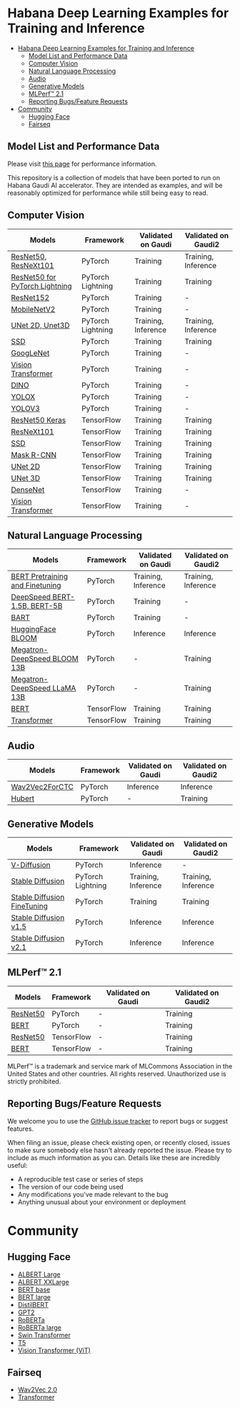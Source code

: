 # Habana Deep Learning Examples for Training and Inference

- [Habana Deep Learning Examples for Training and Inference](#habana-deep-learning-examples-for-training-and-inference)
  - [Model List and Performance Data](#model-list-and-performance-data)
  - [Computer Vision](#computer-vision)
  - [Natural Language Processing](#natural-language-processing)
  - [Audio](#audio)
  - [Generative Models](#generative-models)
  - [MLPerf™ 2.1](#mlperf-21)
  - [Reporting Bugs/Feature Requests](#reporting-bugsfeature-requests)
- [Community](#community)
  - [Hugging Face](#hugging-face)
  - [Fairseq](#fairseq)

## Model List and Performance Data

Please visit [this page](https://developer.habana.ai/resources/habana-training-models/#performance) for performance information.

This repository is a collection of models that have been ported to run on Habana Gaudi AI accelerator. They are intended as examples, and will be reasonably optimized for performance while still being easy to read.

## Computer Vision
| Models  | Framework | Validated on Gaudi | Validated on Gaudi2 |
| ------- | --------- | ----- | ------ |
| [ResNet50, ResNeXt101](PyTorch/computer_vision/classification/torchvision) | PyTorch | Training | Training, Inference |
| [ResNet50 for PyTorch Lightning](PyTorch/computer_vision/classification/lightning) | PyTorch Lightning | Training | Training |
| [ResNet152](PyTorch/computer_vision/classification/torchvision) | PyTorch | Training | - |
| [MobileNetV2](PyTorch/computer_vision/classification/torchvision) | PyTorch | Training | - |
| [UNet 2D, Unet3D](PyTorch/computer_vision/segmentation/Unet)  | PyTorch Lightning | Training, Inference | Training, Inference |
| [SSD](PyTorch/computer_vision/detection/mlcommons/SSD/ssd) | PyTorch | Training | Training |
| [GoogLeNet](PyTorch/computer_vision/classification/torchvision) | PyTorch | Training | - |
| [Vision Transformer](PyTorch/computer_vision/classification/ViT) | PyTorch | Training | - |
| [DINO](PyTorch/computer_vision/classification/dino) | PyTorch | Training | - |
| [YOLOX](PyTorch/computer_vision/detection/yolox) | PyTorch | Training | - |
| [YOLOV3](PyTorch/computer_vision/detection/openmmlab_detection) | PyTorch | Training | - |
| [ResNet50 Keras](TensorFlow/computer_vision/Resnets/resnet_keras) | TensorFlow | Training | Training |
| [ResNeXt101](TensorFlow/computer_vision/Resnets/ResNeXt) |TensorFlow | Training | Training |
| [SSD](TensorFlow/computer_vision/SSD_ResNet34) |TensorFlow | Training | Training |
| [Mask R-CNN](TensorFlow/computer_vision/maskrcnn) |TensorFlow | Training | Training |
| [UNet 2D](TensorFlow/computer_vision/Unet2D) | TensorFlow | Training | Training |
| [UNet 3D](TensorFlow/computer_vision/UNet3D) | TensorFlow | Training | Training |
| [DenseNet](TensorFlow/computer_vision/densenet) |TensorFlow | Training | - |
| [Vision Transformer](TensorFlow/computer_vision/VisionTransformer) | TensorFlow | Training | - |

## Natural Language Processing
| Models                                                                           | Framework | Validated on Gaudi | Validated on Gaudi2 |
|----------------------------------------------------------------------------------| --------- | ----- | ------ |
| [BERT Pretraining and Finetuning](PyTorch/nlp/bert)                              | PyTorch | Training, Inference | Training, Inference |
| [DeepSpeed BERT-1.5B, BERT-5B](PyTorch/nlp/DeepSpeedExamples/deepspeed-bert)     | PyTorch | Training | - |
| [BART](PyTorch/nlp/BART/simpletransformers)                                      | PyTorch | Training | - |
| [HuggingFace BLOOM](PyTorch/nlp/bloom)                                           | PyTorch | Inference | Inference |
| [Megatron-DeepSpeed BLOOM 13B](PyTorch/nlp/DeepSpeedExamples/Megatron-DeepSpeed) | PyTorch | - | Training |
| [Megatron-DeepSpeed LLaMA 13B](PyTorch/nlp/DeepSpeedExamples/Megatron-DeepSpeed) | PyTorch | - | Training |
| [BERT](TensorFlow/nlp/bert)                                                      | TensorFlow | Training | Training |
| [Transformer](TensorFlow/nlp/transformer)                                        | TensorFlow | Training | Training |

## Audio
| Models  | Framework | Validated on Gaudi | Validated on Gaudi2 |
| ------- | --------- | ----- | ------ |
| [Wav2Vec2ForCTC](PyTorch/audio/wav2vec2/inference) | PyTorch | Inference | Inference |
| [Hubert](PyTorch/audio/hubert) | PyTorch | - | Training |

## Generative Models
| Models                                                                               | Framework | Validated on Gaudi | Validated on Gaudi2 |
|--------------------------------------------------------------------------------------| --------- | ----- | ------ |
| [V-Diffusion](PyTorch/generative_models/v-diffusion)                                 | PyTorch | Inference | - |
| [Stable Diffusion](PyTorch/generative_models/stable-diffusion)                       | PyTorch Lightning | Training, Inference | Training, Inference |
| [Stable Diffusion FineTuning](PyTorch/generative_models/stable-diffusion-finetuning) | PyTorch | Training | Training |
| [Stable Diffusion v1.5](PyTorch/generative_models/stable-diffusion-v-1-5)            | PyTorch | Inference | Inference |
| [Stable Diffusion v2.1](PyTorch/generative_models/stable-diffusion-v-2-1)            | PyTorch | Inference | Inference |

## MLPerf™ 2.1
| Models  | Framework | Validated on Gaudi | Validated on Gaudi2 |
| ------- | --------- | ----- | ------ |
| [ResNet50](MLPERF2.1/Habana/benchmarks) | PyTorch | - | Training |
| [BERT](MLPERF2.1/Habana/benchmarks) | PyTorch | - | Training |
| [ResNet50](MLPERF2.1/Habana/benchmarks) | TensorFlow | - | Training |
| [BERT](MLPERF2.1/Habana/benchmarks) | TensorFlow | - | Training |

MLPerf™ is a trademark and service mark of MLCommons Association in the United States and other countries. All rights reserved. Unauthorized use is strictly prohibited.

## Reporting Bugs/Feature Requests

We welcome you to use the [GitHub issue tracker](https://github.com/HabanaAI/Model-References/issues) to report bugs or suggest features.

When filing an issue, please check existing open, or recently closed, issues to make sure somebody else hasn't already
reported the issue. Please try to include as much information as you can. Details like these are incredibly useful:

* A reproducible test case or series of steps
* The version of our code being used
* Any modifications you've made relevant to the bug
* Anything unusual about your environment or deployment

# Community
## Hugging Face
* [ALBERT Large](https://huggingface.co/Habana/albert-large-v2)
* [ALBERT XXLarge](https://huggingface.co/Habana/albert-xxlarge-v1)
* [BERT base](https://huggingface.co/Habana/bert-base-uncased)
* [BERT large](https://huggingface.co/Habana/bert-large-uncased-whole-word-masking)
* [DistilBERT](https://huggingface.co/Habana/distilbert-base-uncased)
* [GPT2](https://huggingface.co/Habana/gpt2)
* [RoBERTa](https://huggingface.co/Habana/roberta-base)
* [RoBERTa large](https://huggingface.co/Habana/roberta-large)
* [Swin Transformer](https://huggingface.co/Habana/swin)
* [T5](https://huggingface.co/Habana/t5)
* [Vision Transformer (ViT)](https://huggingface.co/Habana/vit)
## Fairseq
* [Wav2Vec 2.0](https://github.com/HabanaAI/fairseq)
* [Transformer](https://github.com/HabanaAI/fairseq)
